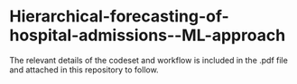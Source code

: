 # Hierarchical-forecasting-of-hospital-admissions--ML-approach

The relevant details of the codeset and workflow is included in the .pdf file and attached in this repository to follow.
